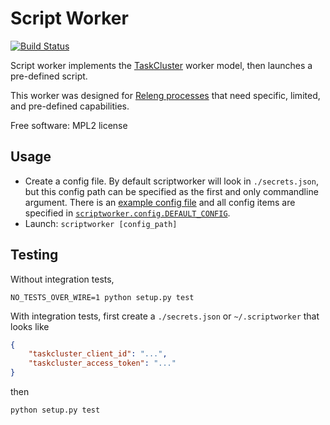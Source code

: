 Script Worker
===============================

[![Build Status](https://travis-ci.org/escapewindow/scriptworker.svg?branch=master)](https://travis-ci.org/escapewindow/scriptworker)

Script worker implements the [TaskCluster](http://docs.taskcluster.net/queue/worker-interaction/) worker model, then launches a pre-defined script.

This worker was designed for [Releng processes](https://bugzilla.mozilla.org/show_bug.cgi?id=1245837) that need specific, limited, and pre-defined capabilities.

Free software: MPL2 license

Usage
-----
* Create a config file.  By default scriptworker will look in `./secrets.json`, but this config path can be specified as the first and only commandline argument.  There is an [example config file](https://github.com/escapewindow/scriptworker/blob/master/config_example.json) and all config items are specified in [`scriptworker.config.DEFAULT_CONFIG`](https://github.com/escapewindow/scriptworker/blob/master/scriptworker/config.py#L13-L45).
* Launch: `scriptworker [config_path]`

Testing
-------
Without integration tests,

`NO_TESTS_OVER_WIRE=1 python setup.py test`

With integration tests, first create a `./secrets.json` or `~/.scriptworker` that looks like

```json
{
    "taskcluster_client_id": "...",
    "taskcluster_access_token": "..."
}
```
then

`python setup.py test`
